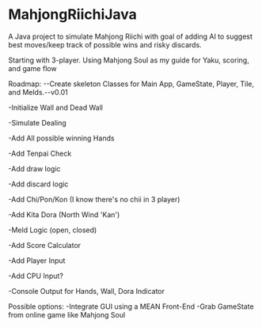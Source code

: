 # MahjongRiichiJava
A Java project to simulate Mahjong Riichi with goal of adding AI to suggest best moves/keep track of possible wins and risky discards.

Starting with 3-player. Using Mahjong Soul as my guide for Yaku, scoring, and game flow

Roadmap:
--Create skeleton Classes for Main App, GameState, Player, Tile, and Melds.--v0.01

-Initialize Wall and Dead Wall

-Simulate Dealing

-Add All possible winning Hands

-Add Tenpai Check

-Add draw logic

-Add discard logic

-Add Chi/Pon/Kon (I know there's no chii in 3 player)

-Add Kita Dora (North Wind 'Kan')

-Meld Logic (open, closed)

-Add Score Calculator

-Add Player Input

-Add CPU Input?

-Console Output for Hands, Wall, Dora Indicator

Possible options:
-Integrate GUI using a MEAN Front-End
-Grab GameState from online game like Mahjong Soul
